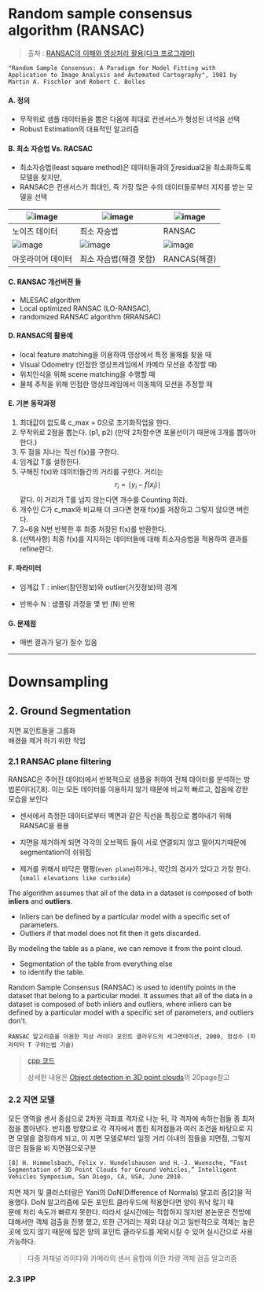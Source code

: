 # Random sample consensus algorithm (RANSAC)

> 출처 : [RANSAC의 이해와 영상처리 활용(다크 프로그래머)](http://darkpgmr.tistory.com/61)

```
"Random Sample Consensus: A Paradigm for Model Fitting with Application to Image Analysis and Automated Cartography", 1981 by Martin A. Fischler and Robert C. Bolles 
```

#### A. 정의 

- 무작위로 샘플 데이터들을 뽑은 다음에 최대로 컨센서스가 형성된 녀석을 선택
- Robust Estimation의 대표적인 알고리즘​


#### B. 최소 자승법 Vs. RACSAC
- 최소자승법(least square method)은 데이터들과의 ∑residual2을 최소화하도록 모델을 찾지만, 
- RANSAC은 컨센서스가 최대인, 즉 가장 많은 수의 데이터들로부터 지지를 받는 모델을 선택

|![image](https://user-images.githubusercontent.com/17797922/40406317-353f30fe-5e9b-11e8-827b-9aca87c0ab2c.png)|![image](https://user-images.githubusercontent.com/17797922/40406328-3cb3edac-5e9b-11e8-99f5-742d3df6b718.png)|![image](https://user-images.githubusercontent.com/17797922/40406328-3cb3edac-5e9b-11e8-99f5-742d3df6b718.png)|
|-|-|-|
|노이즈 데이터|최소 자승법|RANSAC|
|![image](https://user-images.githubusercontent.com/17797922/40406340-42ca8232-5e9b-11e8-95c0-1f2e7a85d0f2.png)|![image](https://user-images.githubusercontent.com/17797922/40406348-497adca8-5e9b-11e8-8550-366a32676f33.png)|![image](https://user-images.githubusercontent.com/17797922/40406351-502b341c-5e9b-11e8-96b3-f251ed4a9345.png)|
|아웃라이어 데이터|최소 자습법(해결 못함)|RANCAS(해결)|

#### C. RANSAC 개선버젼 들 

- MLESAC algorithm
- Local optimized RANSAC (LO-RANSAC), 
- randomized RANSAC algorithm (RRANSAC)

####  D. RANSAC의 활용예
- local feature matching을 이용하여 영상에서 특정 물체를 찾을 때
- Visual Odometry (인접한 영상프레임에서 카메라 모션을 추정할 때)
- 위치인식을 위해 scene matching을 수행할 때
- 물체 추적을 위해 인접한 영상프레임에서 이동체의 모션을 추정할 때



#### E. 기본 동작과정 

1. 최대값이 없도록 c_max = 0으로 초기화작업을 한다.
2. 무작위로 2점을 뽑는다. (p1, p2) (만약 2차함수면 포물선이기 때문에 3개를 뽑아야 한다.)
3. 두 점을 지나는 직선 f(x)를 구한다.
4. 임계값 T를 설정한다.
5. 구해진 f(x)와 데이터들간의 거리를 구한다. 거리는 $$ r_i = \mid y_i - f(x_i) \mid $$ 같다. 이 거리가 T를 넘지 않는다면 개수를 Counting 하라.
6. 개수인 C가 c_max와 비교해 더 크다면 현재 f(x)를 저장하고 그렇지 않으면 버린다.
7. 2~6을 N번 반복한 후 최종 저장된 f(x)를 반환한다.
8. (선택사항) 최종 f(x)를 지지하는 데이터들에 대해 최소자승법을 적용하여 결과를 refine한다.



#### F. 파라미터 

- 임계값 T : inlier(참인정보)와 outlier(거짓정보)의 경계

- 반복수 N : 샘플링 과정을 몇 번 (N) 반복

#### G. 문제점 

- 매번 결과가 달가 질수 있음 






---
# Downsampling

## 2. Ground Segmentation

지면 포인트들을 그룹화  
배경을 제거 하기 위한 작업

### 2.1 RANSAC plane filtering

RANSAC은 주어진 데이터에서 반복적으로 샘플을 취하여 전체 데이터를 분석하는 방법론이다\[7,8\]. 이는 모든 데이터를 이용하지 않기 때문에 비교적 빠르고, 잡음에 강한 모습을 보인다

* 센서에서 측정한 데이터로부터 벽면과 같은 직선을 특징으로 뽑아내기 위해 RANSAC을 용용

* 지면을 제거하게 되면 각각의 오브젝트 들이 서로 연결되지 않고 떨어지기때문에 segmentation이 쉬워집

* 제거를 위해서 바닥은 평평\(`even plane`\)하거나, 약간의 경사가 있다고 가정 한다. \(`small elevations like curbside`\)

The algorithm assumes that all of the data in a dataset is composed of both **inliers** and **outliers**.

* Inliers can be defined by a particular model with a specific set of parameters.
* Outliers if that model does not fit then it gets discarded.

By modeling the table as a plane, we can remove it from the point cloud.

* Segmentation of the table from everything else 
* to identify the table.

Random Sample Consensus \(RANSAC\) is used to identify points in the dataset that belong to a particular model. It assumes that all of the data in a dataset is composed of both inliers and outliers, where inliers can be defined by a particular model with a specific set of parameters, and outliers don't.

```
RANSAC 알고리즘을 이용한 지상 라이다 포인트 클라우드의 세그먼테이션, 2009, 정성수 (파라미터 T 구하는법 기술)
```

> [cpp 코드 ](http://blog.daum.net/pg365/242)
>
> 상세한 내용은 [Object detection in 3D point clouds](https://www.mi.fu-berlin.de/inf/groups/ag-ki/Theses/Completed-theses/Master_Diploma-theses/2016/Damm/Master-Damm.pdf)의 20page참고

### 2.2 지면 모델

모든 영역을 센서 중심으로 2차원 극좌표 격자로 나눈 뒤, 각 격자에 속하는점들 중 최저점을 뽑아낸다. 반지름 방향으로 각 격자에서 뽑힌 최저점들과 여러 조건을 바탕으로 지면 모델을 결정하게 되고, 이 지면 모델로부터 일정 거리 이내의 점들을 지면점, 그렇지 않은 점들을 비 지면점으로구분

```
[8] H. Himmelsbach, Felix v. Hundelshausen and H.-J. Wuensche, “Fast Segmentation of 3D Point Clouds for Ground Vehicles,” Intelligent Vehicles Symposium, San Diego, CA, USA, June 2010.
```

지면 제거 및 클러스터링은 Yani의 DoN\(Difference of Normals\) 알고리 즘\[2\]을 적용했다. DoN 알고리즘에 모든 포인트 클라우드에 적용한다면 양이 워낙 많기 때  
문에 처리 속도가 빠르지 못한다. 따라서 실시간에는 적합하지 않지만 본논문은 전방에 대해서만 객체 검출을 진행 했고, 또한 근거리는 제외 대상 이고 일반적으로 객체는 높은 곳에 있지 않기 때문에 많은 양의 포인트 클라우드를 제외시킬 수 있어 실시간으로 사용 가능하다.

> 다중 저채널 라이다와 카메라의 센서 융합에 의한 차량 객체 검출 알고리즘

### 2.3 IPP



